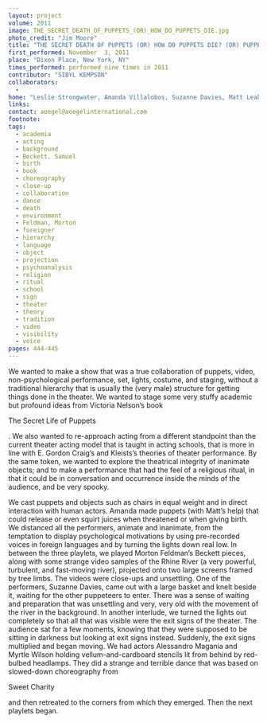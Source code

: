 ```yaml
---
layout: project
volume: 2011
image: THE_SECRET_DEATH_OF_PUPPETS_(OR)_HOW_DO_PUPPETS_DIE.jpg
photo_credit: "Jim Moore"
title: "THE SECRET DEATH OF PUPPETS (OR) HOW DO PUPPETS DIE? (OR) PUPPETS DIE IN SECRET"
first_performed: November  3, 2011
place: "Dixon Place, New York, NY"
times_performed: performed nine times in 2011
contributor: "SIBYL KEMPSON"
collaborators: 
  - 
home: "Leslie Strongwater, Amanda Villalobos, Suzanne Davies, Matt Leabo, Ben Williams, Myrtle Wilson, Alessandro Magania, Casey McLain, Karinne Keithley, Sam Goodman, Eric Berninghausen, Jia May Jonas, Jim Fletcher, James Bewley, Robert Johanson, and Tom Murrin"
links: 
contact: aoegel@aoegelinternational.com
footnote: 
tags: 
  - academia
  - acting
  - background
  - Beckett, Samuel
  - birth
  - book
  - choreography
  - close-up
  - collaboration
  - dance
  - death
  - environment
  - Feldman, Morton
  - foreigner
  - hierarchy
  - language
  - object
  - projection
  - psychoanalysis
  - religion
  - ritual
  - school
  - sign
  - theater
  - theory
  - tradition
  - video
  - visibility
  - voice
pages: 444-445
---
```


We wanted to make a show that was a true collaboration of puppets, video, non-psychological performance, set, lights, costume, and staging, without a traditional hierarchy that is usually the (very male) structure for getting things done in the theater. We wanted to stage some very stuffy academic but profound ideas from Victoria Nelson’s book 

The Secret Life of Puppets

. We also wanted to re-approach acting from a different standpoint than the current theater acting model that is taught in acting schools, that is more in line with E. Gordon Craig’s and Kleists’s theories of theater performance. By the same token, we wanted to explore the theatrical integrity of inanimate objects; and to make a performance that had the feel of a religious ritual, in that it could be in conversation and occurrence inside the minds of the audience, and be very spooky.

We cast puppets and objects such as chairs in equal weight and in direct interaction with human actors. Amanda made puppets (with Matt’s help) that could release or even squirt juices when threatened or when giving birth. We distanced all the performers, animate and inanimate, from the temptation to display psychological motivations by using pre-recorded voices in foreign languages and by turning the lights down real low. In between the three playlets, we played Morton Feldman’s Beckett pieces, along with some strange video samples of the Rhine River (a very powerful, turbulent, and fast-moving river), projected onto two large screens framed by tree limbs. The videos were close-ups and unsettling. One of the performers, Suzanne Davies, came out with a large basket and knelt beside it, waiting for the other puppeteers to enter. There was a sense of waiting and preparation that was unsettling and very, very old with the movement of the river in the background. In another interlude, we turned the lights out completely so that all that was visible were the exit signs of the theater. The audience sat for a few moments, knowing that they were supposed to be sitting in darkness but looking at exit signs instead. Suddenly, the exit signs multiplied and began moving. We had actors Alessandro Magania and Myrtle Wilson holding vellum-and-cardboard stencils lit from behind by red-bulbed headlamps. They did a strange and terrible dance that was based on slowed-down choreography from 

Sweet Charity

 and then retreated to the corners from which they emerged. Then the next playlets began. 
